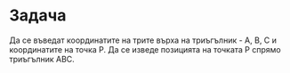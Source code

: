 # Задача
Да се въведат координатите на трите върха на триъгълник - A, B, C и координатите на точка P. Да се изведе позицията на точката P спрямо триъгълник ABC.